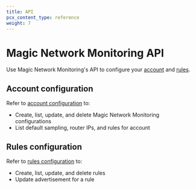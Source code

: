 ```yaml
---
title: API
pcx_content_type: reference
weight: 7
---
```


# Magic Network Monitoring API

Use Magic Network Monitoring's API to configure your [account](/api/operations/magic-network-monitoring-configuration-list-account-configuration) and [rules](/api/operations/magic-network-monitoring-rules-list-rules).

## Account configuration

Refer to [account configuration](/api/operations/magic-network-monitoring-configuration-list-account-configuration) to:
- Create, list, update, and delete Magic Network Monitoring configurations
- List default sampling, router IPs, and rules for account

## Rules configuration

Refer to [rules configuration](/api/operations/magic-network-monitoring-rules-list-rules) to:
- Create, list, update, and delete rules
- Update advertisement for a rule